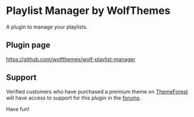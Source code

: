 # Playlist Manager by WolfThemes

A plugin to manage your playlists.

## Plugin page

https://github.com/wolfthemes/wolf-playlist-manager

## Support

Verified customers who have purchased a premium theme on [ThemeForest](https://wlfthm.es/tf)
will have access to support for this plugin in the [forums](https://wlfthm.es/help).

Have fun!
